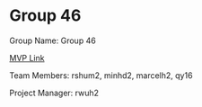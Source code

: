 # Group 46
Group Name: Group 46

[MVP Link](https://docs.google.com/document/d/1DTXm3-yFKkEdYg_4LFe_g-VaZV20hCuUcJD_9QvPpfk/edit?usp=sharing)

Team Members: rshum2, minhd2,	marcelh2,	qy16

Project Manager: rwuh2
